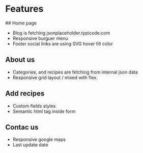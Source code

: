 # Features

## Home page

- Blog is fetching jsonplaceholder.typicode.com
- Responsive burguer menu
- Footer social links are using SVG hover fill color

## About us

- Categories, and recipes are fetching from internal json data
- Responsive grid layout / mixed with flex.

## Add recipes

- Custom fields styles
- Semantic html tag inside form

## Contac us

- Responsive google maps
- Last update date